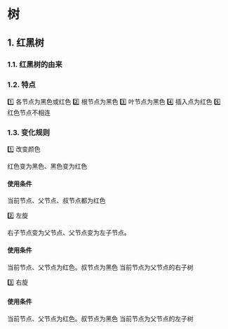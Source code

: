 # 树

## 1. 红黑树

### 1.1. 红黑树的由来

### 1.2. 特点

1️⃣ 各节点为黑色或红色
2️⃣ 根节点为黑色
3️⃣ 叶节点为黑色
4️⃣ 插入点为红色
5️⃣ 红色节点不相连

### 1.3. 变化规则

1️⃣ 改变颜色

红色变为黑色、黑色变为红色

#### 使用条件

当前节点、父节点、叔节点都为红色

2️⃣ 左旋

右子节点变为父节点、父节点变为左子节点。

#### 使用条件

当前节点、父节点为红色。叔节点为黑色
当前节点为父节点的右子树

3️⃣ 右旋

#### 使用条件

当前节点、父节点为红色。叔节点为黑色
当前节点为父节点的左子树
